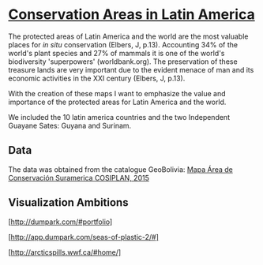 # [Conservation Areas in Latin America](https://geo.gob.bo/geonetwork/srv/eng/catalog.search#/metadata/46bb6940-2f29-40bd-a330-64edd523a3e9)


The protected areas of Latin America and the world are the most valuable places for *in situ* conservation (Elbers, J, p.13). Accounting 34% of the world's plant species and 27% of mammals it is one of the world's biodiversity 'superpowers' (worldbank.org). The preservation of these treasure lands are very important due to the evident menace of man and its economic activities in the XXI century (Elbers, J, p.13). 

With the creation of these maps I want to emphasize the value and importance of the protected areas for Latin America and the world.

We included the 10 latin america countries and the two Independent Guayane Sates: Guyana and Surinam. 

## Data

The data was obtained from the catalogue GeoBolivia: [Mapa Área de Conservación Suramerica COSIPLAN, 2015](https://geo.gob.bo/geonetwork/srv/eng/catalog.search#/metadata/46bb6940-2f29-40bd-a330-64edd523a3e9)

## Visualization Ambitions

[http://dumpark.com/#portfolio]

[http://app.dumpark.com/seas-of-plastic-2/#]

[http://arcticspills.wwf.ca/#home/]
